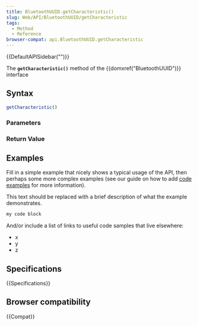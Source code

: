 ```yaml
---
title: BluetoothUUID.getCharacteristic()
slug: Web/API/BluetoothUUID/getCharacteristic
tags:
  - Method
  - Reference
browser-compat: api.BluetoothUUID.getCharacteristic
---
```

{{DefaultAPISidebar("")}}

The **`getCharacteristic()`** method of the {{domxref("BluetoothUUID")}} interface 

## Syntax

```js
getCharacteristic()
```

### Parameters



### Return Value



## Examples

Fill in a simple example that nicely shows a typical usage of the API, then perhaps some more complex examples (see our guide on how to add [code examples](/en-US/docs/MDN/Contribute/Structures/Code_examples) for more information).

This text should be replaced with a brief description of what the example demonstrates.

```js
my code block
```

And/or include a list of links to useful code samples that live elsewhere:

*   x
*   y
*   z

## Specifications

{{Specifications}}

## Browser compatibility

{{Compat}}

